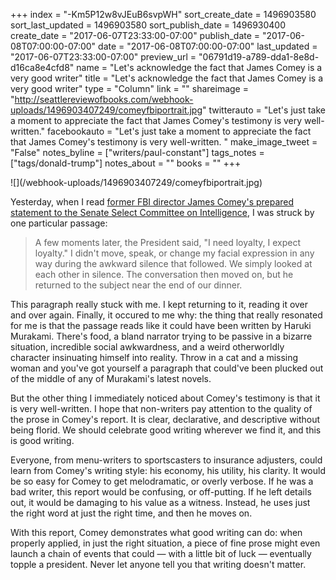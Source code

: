 +++
index = "-Km5P12w8vJEuB6svpWH"
sort_create_date = 1496903580
sort_last_updated = 1496903580
sort_publish_date = 1496930400
create_date = "2017-06-07T23:33:00-07:00"
publish_date = "2017-06-08T07:00:00-07:00"
date = "2017-06-08T07:00:00-07:00"
last_updated = "2017-06-07T23:33:00-07:00"
preview_url = "06791d19-a789-dda1-8e8d-d16ca8e4cfd8"
name = "Let's acknowledge the fact that James Comey is a very good writer"
title = "Let's acknowledge the fact that James Comey is a very good writer"
type = "Column"
link = ""
shareimage = "http://seattlereviewofbooks.com/webhook-uploads/1496903407249/comeyfbiportrait.jpg"
twitterauto = "Let's just take a moment to appreciate the fact that James Comey's testimony is very well-written."
facebookauto = "Let's just take a moment to appreciate the fact that James Comey's testimony is very well-written. "
make_image_tweet = "False"
notes_byline = ["writers/paul-constant"]
tags_notes = ["tags/donald-trump"]
notes_about = ""
books = ""
+++
<p class="image-left">![](/webhook-uploads/1496903407249/comeyfbiportrait.jpg)</p>

Yesterday, when I read [former FBI director James Comey's prepared statement to the Senate Select Committee on Intelligence](http://www.cnn.com/2017/06/07/politics/james-comey-memos-testimony/index.html), I was struck by one particular passage:

<blockquote>A few moments later, the President said, "I need loyalty, I expect loyalty." I didn't move, speak, or change my facial expression in any way during the awkward silence that followed. We simply looked at each other in silence. The conversation then moved on, but he returned to the subject near the end of our dinner.</blockquote>

This paragraph really stuck with me. I kept returning to it, reading it over and over again. Finally, it occured to me why: the thing that really resonated for me is that the passage reads like it could have been written by Haruki Murakami. There's food, a bland narrator trying to be passive in a bizarre situation, incredible social awkwardness, and a weird otherworldly character  insinuating himself into reality. Throw in a cat and a missing woman and you've got yourself a paragraph that could've been plucked out of the middle of any of Murakami's latest novels.

But the other thing I immediately noticed about Comey's testimony is that it is very well-written. I hope that non-writers pay attention to the quality of the prose in Comey's report. It is clear, declarative, and descriptive without being florid. We should celebrate good writing wherever we find it, and this is good writing. 

Everyone, from menu-writers to sportscasters to insurance adjusters, could learn from Comey's writing style: his economy, his utility, his clarity. It would be so easy for Comey to get melodramatic, or overly verbose. If he was a bad writer, this report would be confusing, or off-putting. If he left details out, it would be damaging to his value as a witness. Instead, he uses just the right word at just the right time, and then he moves on.

With this report, Comey demonstrates what good writing can do: when properly applied, in just the right situation, a piece of fine prose might even launch a chain of events that could — with a little bit of luck — eventually topple a president. Never let anyone tell you that writing doesn't matter.